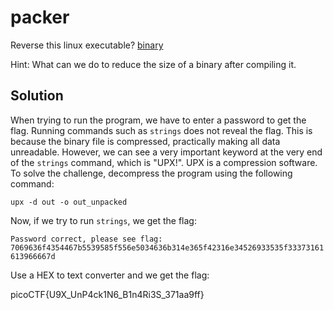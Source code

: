 # packer
Reverse this linux executable?
[binary](https://artifacts.picoctf.net/c_titan/21/out)

Hint: What can we do to reduce the size of a binary after compiling it.

## Solution

When trying to run the program, we have to enter a password to get the flag. Running commands such as `strings` does not reveal the flag. This is because the binary file is compressed, practically making all data unreadable. However, we can see a very important keyword at the very end of the `strings` command, which is "UPX!". UPX is a compression software. To solve the challenge, decompress the program using the following command:

`upx -d out -o out_unpacked`

Now, if we try to run `strings`, we get the flag:

`Password correct, please see flag: 7069636f4354467b5539585f556e5034636b314e365f42316e34526933535f33373161613966667d`

Use a HEX to text converter and we get the flag:

picoCTF{U9X_UnP4ck1N6_B1n4Ri3S_371aa9ff}
